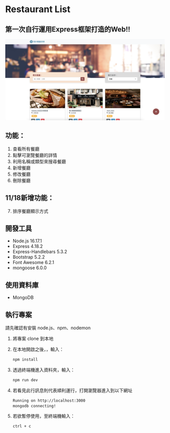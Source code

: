 # Restaurant List
## 第一次自行運用Express框架打造的Web!!
![image](https://github.com/ElynnaChuang/restaurant-list/blob/91a3ed11a2410dd84c906e71d5d35c8ec2f23238/public/screenshot.png)

## 功能：
1. 查看所有餐廳
2. 點擊可瀏覽餐廳的詳情
3. 利用名稱或類型來搜尋餐廳
4. 新增餐廳
5. 修改餐廳
6. 刪除餐廳
## 11/18新增功能：
7. 排序餐廳顯示方式

## 開發工具
- Node.js 16.17.1
- Express 4.18.2
- Express-Handlebars 5.3.2
- Bootstrap 5.2.2
- Font Awesome 6.2.1
- mongoose 6.0.0

## 使用資料庫
- MongoDB

## 執行專案
請先確認有安裝 node.js、npm、nodemon

1. 將專案 clone 到本地

2. 在本地開啟之後，，輸入：
   ```bash
   npm install
   ```

3. 透過終端機進入資料夾，輸入：
   ```bash
   npm run dev
   ```

4. 若看見此行訊息則代表順利運行，打開瀏覽器進入到以下網址
   ```bash
   Running on http://localhost:3000
   mongodb connecting!

   ```

5. 若欲暫停使用，至終端機輸入：
   ```bash
   ctrl + c
   ```
